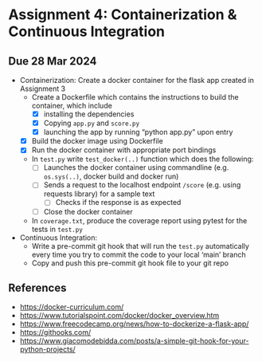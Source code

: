 # Assignment 4: Containerization & Continuous Integration

## Due 28 Mar 2024

- Containerization: Create a docker container for the flask app created in Assignment 3
  - Create a Dockerfile which contains the instructions to build the container, which include
    - [x] installing the dependencies
    - [x] Copying `app.py` and `score.py`
    - [x] launching the app by running “python app.py” upon entry
  - [x] Build the docker image using Dockerfile
  - [x] Run the docker container with appropriate port bindings
  - In `test.py` write `test_docker(..)` function which does the following:
    - [ ] Launches the docker container using commandline (e.g. `os.sys(..)`, docker build and docker run)
    - [ ] Sends a request to the localhost endpoint `/score` (e.g. using requests library) for a sample text
      - [ ] Checks if the response is as expected
    - [ ] Close the docker container
  - In `coverage.txt`, produce the coverage report using pytest for the tests in `test.py`
- Continuous Integration:
  - Write a pre-commit git hook that will run the `test.py` automatically every time you try to commit the code to your local ‘main’ branch
  - Copy and push this pre-commit git hook file to your git repo

## References

- <https://docker-curriculum.com/>
- <https://www.tutorialspoint.com/docker/docker_overview.htm>
- <https://www.freecodecamp.org/news/how-to-dockerize-a-flask-app/>
- <https://githooks.com/>
- <https://www.giacomodebidda.com/posts/a-simple-git-hook-for-your-python-projects/>
